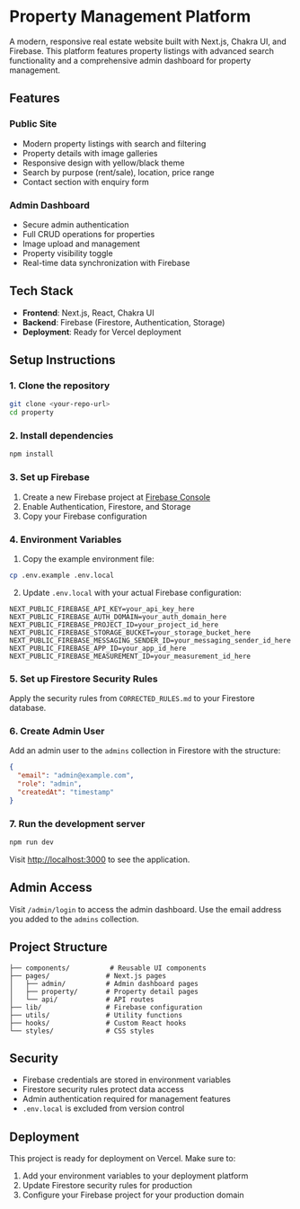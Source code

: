 # Property Management Platform

A modern, responsive real estate website built with Next.js, Chakra UI, and Firebase. This platform features property listings with advanced search functionality and a comprehensive admin dashboard for property management.

## Features

### Public Site
- Modern property listings with search and filtering
- Property details with image galleries
- Responsive design with yellow/black theme
- Search by purpose (rent/sale), location, price range
- Contact section with enquiry form

### Admin Dashboard
- Secure admin authentication
- Full CRUD operations for properties
- Image upload and management
- Property visibility toggle
- Real-time data synchronization with Firebase

## Tech Stack

- **Frontend**: Next.js, React, Chakra UI
- **Backend**: Firebase (Firestore, Authentication, Storage)
- **Deployment**: Ready for Vercel deployment

## Setup Instructions

### 1. Clone the repository
```bash
git clone <your-repo-url>
cd property
```

### 2. Install dependencies
```bash
npm install
```

### 3. Set up Firebase
1. Create a new Firebase project at [Firebase Console](https://console.firebase.google.com/)
2. Enable Authentication, Firestore, and Storage
3. Copy your Firebase configuration

### 4. Environment Variables
1. Copy the example environment file:
```bash
cp .env.example .env.local
```

2. Update `.env.local` with your actual Firebase configuration:
```env
NEXT_PUBLIC_FIREBASE_API_KEY=your_api_key_here
NEXT_PUBLIC_FIREBASE_AUTH_DOMAIN=your_auth_domain_here
NEXT_PUBLIC_FIREBASE_PROJECT_ID=your_project_id_here
NEXT_PUBLIC_FIREBASE_STORAGE_BUCKET=your_storage_bucket_here
NEXT_PUBLIC_FIREBASE_MESSAGING_SENDER_ID=your_messaging_sender_id_here
NEXT_PUBLIC_FIREBASE_APP_ID=your_app_id_here
NEXT_PUBLIC_FIREBASE_MEASUREMENT_ID=your_measurement_id_here
```

### 5. Set up Firestore Security Rules
Apply the security rules from `CORRECTED_RULES.md` to your Firestore database.

### 6. Create Admin User
Add an admin user to the `admins` collection in Firestore with the structure:
```json
{
  "email": "admin@example.com",
  "role": "admin",
  "createdAt": "timestamp"
}
```

### 7. Run the development server
```bash
npm run dev
```

Visit [http://localhost:3000](http://localhost:3000) to see the application.

## Admin Access

Visit `/admin/login` to access the admin dashboard. Use the email address you added to the `admins` collection.

## Project Structure

```
├── components/          # Reusable UI components
├── pages/              # Next.js pages
│   ├── admin/          # Admin dashboard pages
│   ├── property/       # Property detail pages
│   └── api/            # API routes
├── lib/                # Firebase configuration
├── utils/              # Utility functions
├── hooks/              # Custom React hooks
└── styles/             # CSS styles
```

## Security

- Firebase credentials are stored in environment variables
- Firestore security rules protect data access
- Admin authentication required for management features
- `.env.local` is excluded from version control

## Deployment

This project is ready for deployment on Vercel. Make sure to:
1. Add your environment variables to your deployment platform
2. Update Firestore security rules for production
3. Configure your Firebase project for your production domain
